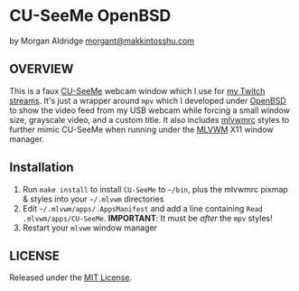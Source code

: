 # CU-SeeMe OpenBSD
by Morgan Aldridge <morgant@makkintosshu.com>

## OVERVIEW

This is a faux [CU-SeeMe](https://en.wikipedia.org/wiki/CU-SeeMe) webcam window which I use for [my Twitch streams](https://twitch.tv/makkintosshu). It's just a wrapper around `mpv` which I developed under [OpenBSD](https://www.openbsd.org/) to show the video feed from my USB webcam while forcing a small window size, grayscale video, and a custom title. It also includes [mlvwmrc](https://github.com/morgant/mlvwmrc) styles to further mimic CU-SeeMe when running under the [MLVWM](https://github.com/morgant/mlvwm) X11 window manager.

## Installation

1. Run `make install` to install `CU-SeeMe` to `~/bin`, plus the mlvwmrc pixmap & styles into your `~/.mlvwm` directories
2. Edit `~/.mlvwm/apps/.AppsManifest` and add a line containing `Read .mlvwm/apps/CU-SeeMe`. **IMPORTANT**: It must be _after_ the `mpv` styles!
3. Restart your `mlvwm` window manager

## LICENSE

Released under the [MIT License](LICENSE).
